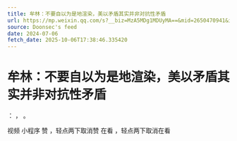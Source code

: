 ```yaml
---
title: 牟林：不要自以为是地渲染，美以矛盾其实并非对抗性矛盾
url: https://mp.weixin.qq.com/s?__biz=MzA5MDg1MDUyMA==&mid=2650470941&idx=3&sn=be2a66385d308f19c7695decb5ed8d9b
source: Doonsec's feed
date: 2024-07-06
fetch_date: 2025-10-06T17:38:46.335420
---
```


# 牟林：不要自以为是地渲染，美以矛盾其实并非对抗性矛盾

：
，
。

视频
小程序
赞
，轻点两下取消赞
在看
，轻点两下取消在看